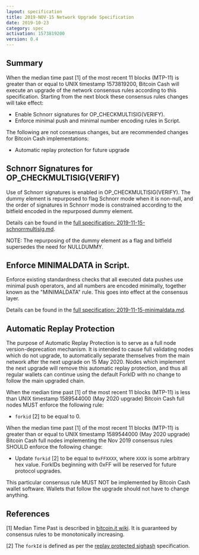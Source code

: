 ```yaml
---
layout: specification
title: 2019-NOV-15 Network Upgrade Specification
date: 2019-10-23
category: spec
activation: 1573819200
version: 0.4
---
```


## Summary

When the median time past [1] of the most recent 11 blocks (MTP-11) is greater than or equal to UNIX timestamp 1573819200,
Bitcoin Cash will execute an upgrade of the network consensus rules according to this specification.
Starting from the next block these consensus rules changes will take effect:

* Enable Schnorr signatures for OP_CHECKMULTISIG(VERIFY).
* Enforce minimal push and minimal number encoding rules in Script.

The following are not consensus changes, but are recommended changes for Bitcoin Cash implementations:

* Automatic replay protection for future upgrade

## Schnorr Signatures for OP_CHECKMULTISIG(VERIFY)

Use of Schnorr signatures is enabled in OP_CHECKMULTISIG(VERIFY). The dummy element is repurposed to flag
Schnorr mode when it is non-null, and the order of signatures in Schnorr mode is constrained according to
the bitfield encoded in the repurposed dummy element.

Details can be found in the [full specification: 2019-11-15-schnorrmultisig.md](2019-11-15-schnorrmultisig.md).

NOTE: The repurposing of the dummy element as a flag and bitfield supersedes the need for NULLDUMMY.

## Enforce MINIMALDATA in Script.

Enforce existing standardness checks that all executed data pushes use minimal push operators, and all numbers are encoded minimally,
together known as the "MINIMALDATA" rule. This goes into effect at the consensus layer.

Details can be found in the [full specification: 2019-11-15-minimaldata.md](2019-11-15-minimaldata.md).

## Automatic Replay Protection

The purpose of Automatic Replay Protection is to serve as a full node version-deprecation mechanism. It is intended to cause
full validating nodes which do not upgrade, to automatically separate themselves from the main network after the next
upgrade on 15 May 2020. Nodes which implement the next upgrade will remove this automatic replay protection, and thus all regular
wallets can continue using the default ForkID with no change to follow the main upgraded chain.

When the median time past [1] of the most recent 11 blocks (MTP-11) is less than UNIX timestamp 1589544000 (May 2020 upgrade)
Bitcoin Cash full nodes MUST enforce the following rule:

 * `forkid` [2] to be equal to 0.

When the median time past [1] of the most recent 11 blocks (MTP-11) is greater than or equal to UNIX timestamp 1589544000
(May 2020 upgrade) Bitcoin Cash full nodes implementing the Nov 2019 consensus rules SHOULD enforce the following change:

 * Update `forkid` [2] to be equal to `0xFFXXXX`, where `XXXX` is some arbitrary hex value.
   ForkIDs beginning with 0xFF will be reserved for future protocol upgrades.

This particular consensus rule MUST NOT be implemented by Bitcoin Cash wallet software. Wallets that follow the upgrade
should not have to change anything.

## References

[1] Median Time Past is described in [bitcoin.it wiki](https://en.bitcoin.it/wiki/Block_timestamp).
It is guaranteed by consensus rules to be monotonically increasing.

[2] The `forkId` is defined as per the [replay protected sighash](replay-protected-sighash.md) specification.
